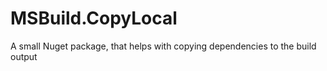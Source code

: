 # MSBuild.CopyLocal
A small Nuget package, that helps with copying dependencies to the build output
